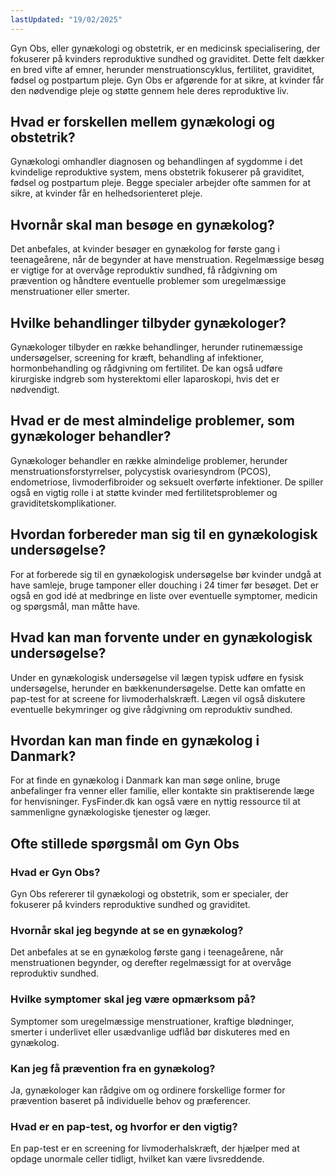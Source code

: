 ```yaml
---
lastUpdated: "19/02/2025"
---
```


Gyn Obs, eller gynækologi og obstetrik, er en medicinsk specialisering, der fokuserer på kvinders reproduktive sundhed og graviditet. Dette felt dækker en bred vifte af emner, herunder menstruationscyklus, fertilitet, graviditet, fødsel og postpartum pleje. Gyn Obs er afgørende for at sikre, at kvinder får den nødvendige pleje og støtte gennem hele deres reproduktive liv.

## Hvad er forskellen mellem gynækologi og obstetrik?

Gynækologi omhandler diagnosen og behandlingen af sygdomme i det kvindelige reproduktive system, mens obstetrik fokuserer på graviditet, fødsel og postpartum pleje. Begge specialer arbejder ofte sammen for at sikre, at kvinder får en helhedsorienteret pleje.

## Hvornår skal man besøge en gynækolog?

Det anbefales, at kvinder besøger en gynækolog for første gang i teenageårene, når de begynder at have menstruation. Regelmæssige besøg er vigtige for at overvåge reproduktiv sundhed, få rådgivning om prævention og håndtere eventuelle problemer som uregelmæssige menstruationer eller smerter.

## Hvilke behandlinger tilbyder gynækologer?

Gynækologer tilbyder en række behandlinger, herunder rutinemæssige undersøgelser, screening for kræft, behandling af infektioner, hormonbehandling og rådgivning om fertilitet. De kan også udføre kirurgiske indgreb som hysterektomi eller laparoskopi, hvis det er nødvendigt.

## Hvad er de mest almindelige problemer, som gynækologer behandler?

Gynækologer behandler en række almindelige problemer, herunder menstruationsforstyrrelser, polycystisk ovariesyndrom (PCOS), endometriose, livmoderfibroider og seksuelt overførte infektioner. De spiller også en vigtig rolle i at støtte kvinder med fertilitetsproblemer og graviditetskomplikationer.

## Hvordan forbereder man sig til en gynækologisk undersøgelse?

For at forberede sig til en gynækologisk undersøgelse bør kvinder undgå at have samleje, bruge tamponer eller douching i 24 timer før besøget. Det er også en god idé at medbringe en liste over eventuelle symptomer, medicin og spørgsmål, man måtte have.

## Hvad kan man forvente under en gynækologisk undersøgelse?

Under en gynækologisk undersøgelse vil lægen typisk udføre en fysisk undersøgelse, herunder en bækkenundersøgelse. Dette kan omfatte en pap-test for at screene for livmoderhalskræft. Lægen vil også diskutere eventuelle bekymringer og give rådgivning om reproduktiv sundhed.

## Hvordan kan man finde en gynækolog i Danmark?

For at finde en gynækolog i Danmark kan man søge online, bruge anbefalinger fra venner eller familie, eller kontakte sin praktiserende læge for henvisninger. FysFinder.dk kan også være en nyttig ressource til at sammenligne gynækologiske tjenester og læger.

## Ofte stillede spørgsmål om Gyn Obs

### Hvad er Gyn Obs?

Gyn Obs refererer til gynækologi og obstetrik, som er specialer, der fokuserer på kvinders reproduktive sundhed og graviditet.

### Hvornår skal jeg begynde at se en gynækolog?

Det anbefales at se en gynækolog første gang i teenageårene, når menstruationen begynder, og derefter regelmæssigt for at overvåge reproduktiv sundhed.

### Hvilke symptomer skal jeg være opmærksom på?

Symptomer som uregelmæssige menstruationer, kraftige blødninger, smerter i underlivet eller usædvanlige udflåd bør diskuteres med en gynækolog.

### Kan jeg få prævention fra en gynækolog?

Ja, gynækologer kan rådgive om og ordinere forskellige former for prævention baseret på individuelle behov og præferencer.

### Hvad er en pap-test, og hvorfor er den vigtig?

En pap-test er en screening for livmoderhalskræft, der hjælper med at opdage unormale celler tidligt, hvilket kan være livsreddende.
